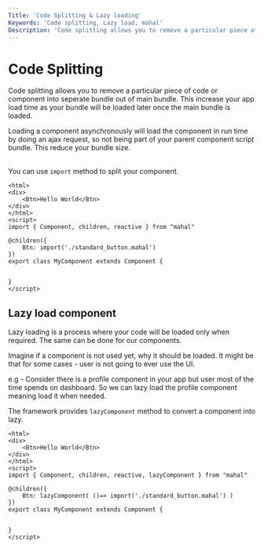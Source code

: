 ```yaml
---
Title: 'Code Splitting & Lazy loading'
Keywords: 'Code splitting, Lazy load, mahal'
Description: 'Code splitting allows you to remove a particular piece of code or component into seperate bundle out of main bundle.'
---
```


# Code Splitting

Code splitting allows you to remove a particular piece of code or component into seperate bundle out of main bundle. This increase your app load time as your bundle will be loaded later once the main bundle is loaded.

<div class="highlight">
Loading a component asynchronously will load the component in run time by doing an ajax request, so not being part of your parent component script bundle. This reduce your bundle size.
</div>
<br>

You can use `import` method to split your component.

```
<html>
<div>
    <Btn>Hello World</Btn>
</div>
</html>
<script>
import { Component, children, reactive } from "mahal"

@children({
    Btn: import('./standard_button.mahal')
})
export class MyComponent extends Component {


}
</script>
```

## Lazy load component

Lazy loading is a process where your code will be loaded only when required. The same can be done for our components.

Imagine if a component is not used yet, why it should be loaded. It might be that for some cases - user is not going to ever use the UI.

e.g - Consider there is a profile component in your app but user most of the time spends on dashboard. So we can lazy load the profile component meaning load it when needed.

The framework provides `lazyComponent` method to convert a component into lazy.

```
<html>
<div>
    <Btn>Hello World</Btn>
</div>
</html>
<script>
import { Component, children, reactive, lazyComponent } from "mahal"

@children({
    Btn: lazyComponent( ()=> import('./standard_button.mahal') )
})
export class MyComponent extends Component {


}
</script>
```